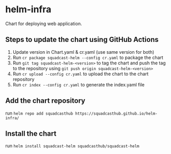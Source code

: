# helm-infra

Chart for deploying web application.

## Steps to update the chart using GitHub Actions

1. Update version in Chart.yaml & cr.yaml (use same version for both)
2. Run `cr package squadcast-helm --config cr.yaml` to package the chart
3. Run `git tag squadcast-helm-<version>` to tag the chart and push the tag to the repository using `git push origin squadcast-helm-<version>`
4. Run `cr upload --config cr.yaml` to upload the chart to the chart repository
5. Run `cr index --config cr.yaml` to generate the index.yaml file

## Add the chart repository

run `helm repo add squadcasthub https://squadcasthub.github.io/helm-infra/`

## Install the chart

run `helm install squadcast-helm squadcasthub/squadcast-helm`
